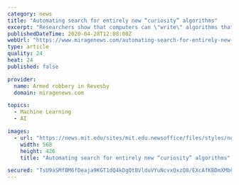 ```yaml
---
category: news
title: "Automating search for entirely new “curiosity” algorithms"
excerpt: "Researchers show that computers can \"write\" algorithms that adapt to radically different environments better than algorithms designed by humans."
publishedDateTime: 2020-04-28T12:08:00Z
webUrl: "https://www.miragenews.com/automating-search-for-entirely-new-curiosity-algorithms/"
type: article
quality: 24
heat: 24
published: false

provider:
  name: Armed robbery in Revesby
  domain: miragenews.com

topics:
  - Machine Learning
  - AI

images:
  - url: "https://news.mit.edu/sites/mit.edu.newsoffice/files/styles/news_article_image_top_slideshow/public/images/games_3_2.png?itok=rhQg6IhO"
    width: 568
    height: 426
    title: "Automating search for entirely new “curiosity” algorithms"

secured: "TsU9aSMfBM6fDeaja9KGT1dQ4kDgQtBVlduVYuNcvxQxzQ8/EXcAfKBDmXMbCeNlj4XjmkLyikm41VnMlF2wbAg0L3Js1C+jlhEM0HA/6DmOBA0LksRfTeXNg7r/uXUtRo0mt8eDwUzTtjIDvXu8CUvqWd7dl0OxhdUwPDvPwGYhoxgss2/wqr8912RDUw7OEEExlyX1CLmAppWSC++cp6pxGt/jBdoOQJMRmsfI+qjGc8wwExSVf8rhAoUgQ7SOlVsj0rc+mcnSkl/eKsJ2SvcYoUlfaL99EYkU/YUuo4t45QfrFWGged9YkLYwVv3sxr9vpq66Wh2NpLFxUlXx1Lfwwr67mQER3LDWKTbwB2Ylsrs1WuquDFQXKzUZwhEWqknljDU3RItpXRbAUjFoTED1XSpoCvhqer4XQIO7iesuCSFa9xAQzznXCwzoAHbyQQve51nvmo3i/5uqekpKy+obK4czzeyhGrQoyxHXb+A=;vYLLWyK/Q4eSmRBM7ZTLig=="
---
```



